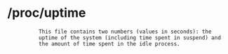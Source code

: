 # /proc/uptime

              This file contains two numbers (values in seconds): the
              uptime of the system (including time spent in suspend) and
              the amount of time spent in the idle process.